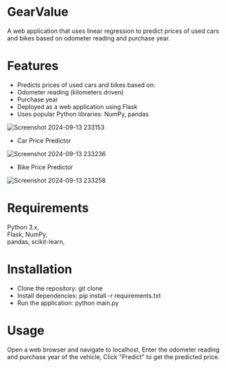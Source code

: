 # GearValue

A web application that uses linear regression to predict prices of used cars and bikes based on odometer reading and purchase year.

# Features

* Predicts prices of used cars and bikes based on:
* Odometer reading (kilometers driven)
* Purchase year
* Deployed as a web application using Flask
* Uses popular Python libraries: NumPy, pandas

![Screenshot 2024-09-13 233153](https://github.com/user-attachments/assets/dc58f90d-5259-45c5-b16f-2616645b8b96)

* Car Price Predictor

![Screenshot 2024-09-13 233236](https://github.com/user-attachments/assets/3ab7c6db-03d5-421e-970d-539db15e2152)

* Bike Price Predictor

![Screenshot 2024-09-13 233258](https://github.com/user-attachments/assets/b0192bd2-7b6d-410f-8c9d-689cea54fd5e)


# Requirements

Python 3.x,  
Flask, 
NumPy,  
pandas, 
scikit-learn, 

# Installation
* Clone the repository: git clone <URL> 
* Install dependencies: pip install -r requirements.txt
* Run the application: python main.py

# Usage
Open a web browser and navigate to localhost, 
Enter the odometer reading and purchase year of the vehicle, 
Click "Predict" to get the predicted price.

